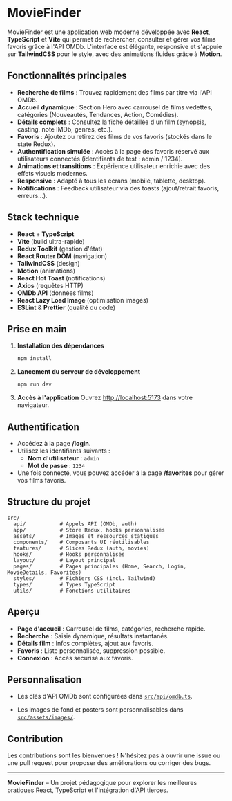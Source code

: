 # MovieFinder

MovieFinder est une application web moderne développée avec **React**, **TypeScript** et **Vite** qui permet de rechercher, consulter et gérer vos films favoris grâce à l'API OMDb. L'interface est élégante, responsive et s'appuie sur **TailwindCSS** pour le style, avec des animations fluides grâce à **Motion**.

## Fonctionnalités principales

- **Recherche de films** : Trouvez rapidement des films par titre via l'API OMDb.
- **Accueil dynamique** : Section Hero avec carrousel de films vedettes, catégories (Nouveautés, Tendances, Action, Comédies).
- **Détails complets** : Consultez la fiche détaillée d'un film (synopsis, casting, note IMDb, genres, etc.).
- **Favoris** : Ajoutez ou retirez des films de vos favoris (stockés dans le state Redux).
- **Authentification simulée** : Accès à la page des favoris réservé aux utilisateurs connectés (identifiants de test : admin / 1234).
- **Animations et transitions** : Expérience utilisateur enrichie avec des effets visuels modernes.
- **Responsive** : Adapté à tous les écrans (mobile, tablette, desktop).
- **Notifications** : Feedback utilisateur via des toasts (ajout/retrait favoris, erreurs...).

## Stack technique

- **React** + **TypeScript**
- **Vite** (build ultra-rapide)
- **Redux Toolkit** (gestion d'état)
- **React Router DOM** (navigation)
- **TailwindCSS** (design)
- **Motion** (animations)
- **React Hot Toast** (notifications)
- **Axios** (requêtes HTTP)
- **OMDb API** (données films)
- **React Lazy Load Image** (optimisation images)
- **ESLint** & **Prettier** (qualité du code)

## Prise en main

1. **Installation des dépendances**

   ```sh
   npm install
   ```

2. **Lancement du serveur de développement**

   ```sh
   npm run dev
   ```

3. **Accès à l'application**
   Ouvrez [http://localhost:5173](http://localhost:5173) dans votre navigateur.

## Authentification

- Accédez à la page **/login**.
- Utilisez les identifiants suivants :
  - **Nom d'utilisateur** : `admin`
  - **Mot de passe** : `1234`
- Une fois connecté, vous pouvez accéder à la page **/favorites** pour gérer vos films favoris.

## Structure du projet

```
src/
  api/           # Appels API (OMDb, auth)
  app/           # Store Redux, hooks personnalisés
  assets/        # Images et ressources statiques
  components/    # Composants UI réutilisables
  features/      # Slices Redux (auth, movies)
  hooks/         # Hooks personnalisés
  layout/        # Layout principal
  pages/         # Pages principales (Home, Search, Login, MovieDetails, Favorites)
  styles/        # Fichiers CSS (incl. Tailwind)
  types/         # Types TypeScript
  utils/         # Fonctions utilitaires
```

## Aperçu

- **Page d'accueil** : Carrousel de films, catégories, recherche rapide.
- **Recherche** : Saisie dynamique, résultats instantanés.
- **Détails film** : Infos complètes, ajout aux favoris.
- **Favoris** : Liste personnalisée, suppression possible.
- **Connexion** : Accès sécurisé aux favoris.

## Personnalisation

- Les clés d'API OMDb sont configurées dans [`src/api/omdb.ts`](src/api/omdb.ts).

- Les images de fond et posters sont personnalisables dans [`src/assets/images/`](src/assets/images/).

## Contribution

Les contributions sont les bienvenues ! N'hésitez pas à ouvrir une issue ou une pull request pour proposer des améliorations ou corriger des bugs.

---

**MovieFinder** – Un projet pédagogique pour explorer les meilleures pratiques React, TypeScript et l'intégration d'API tierces.
